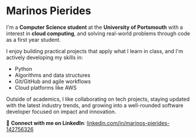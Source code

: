 # Marinos Pierides

I'm a **Computer Science student** at the **University of Portsmouth** with a  interest in  **cloud computing**, and solving real-world problems through code as a first year student.

I enjoy building practical projects that apply what I learn in class, and I'm actively developing my skills in:

- Python   
- Algorithms and data structures  
- Git/GitHub and agile workflows  
- Cloud platforms like AWS  


Outside of academics, I like collaborating on tech projects, staying updated with the latest industry trends, and growing into a well-rounded software developer focused on impact and innovation.

📎 **Connect with me on LinkedIn**: [linkedin.com/in/marinos-pierides-142756326](https://www.linkedin.com/in/marinos-pierides-142756326/)
